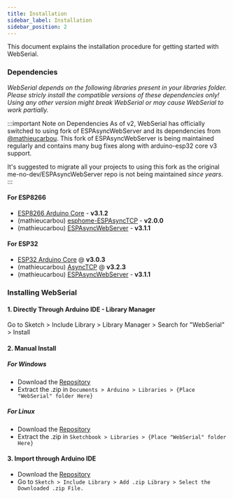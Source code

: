 ```yaml
---
title: Installation
sidebar_label: Installation
sidebar_position: 2
---
```


This document explains the installation procedure for getting started with WebSerial.

### Dependencies

*WebSerial depends on the following libraries present in your libraries folder. Please stricly install the compatible versions of these dependencies only! Using any other version might break WebSerial or may cause WebSerial to work partially.*

:::important Note on Dependencies
As of v2, WebSerial has officially switched to using fork of ESPAsyncWebServer and its dependencies from [@mathieucarbou](https://github.com/mathieucarbou). This fork of ESPAsyncWebServer is being maintained regularly and contains many bug fixes along with arduino-esp32 core v3 support.

It's suggested to migrate all your projects to using this fork as the original me-no-dev/ESPAsyncWebServer repo is not being maintained  *since years*.
:::

#### For ESP8266

- [ESP8266 Arduino Core](https://github.com/esp8266/Arduino) - **v3.1.2**
- (mathieucarbou) [esphome-ESPAsyncTCP](https://github.com/mathieucarbou/esphome-ESPAsyncTCP#v2.0.0) - **v2.0.0**
- (mathieucarbou) [ESPAsyncWebServer](https://github.com/mathieucarbou/ESPAsyncWebServer#v3.0.6) - **v3.1.1**

#### For ESP32

- [ESP32 Arduino Core](https://github.com/espressif/arduino-esp32) @ **v3.0.3**
- (mathieucarbou) [AsyncTCP](https://github.com/mathieucarbou/AsyncTCP#v3.1.4) @ **v3.2.3**
- (mathieucarbou) [ESPAsyncWebServer](https://github.com/mathieucarbou/ESPAsyncWebServer#v3.0.6) - **v3.1.1**

### Installing WebSerial

#### 1. Directly Through Arduino IDE - Library Manager

Go to Sketch > Include Library > Library Manager > Search for "WebSerial" > Install

#### 2. Manual Install

##### For Windows

- Download the [Repository](https://github.com/ayushsharma82/WebSerial/archive/master.zip)
- Extract the .zip in `Documents > Arduino > Libraries > {Place "WebSerial" folder Here}`

##### For Linux

- Download the [Repository](https://github.com/ayushsharma82/WebSerial/archive/master.zip)
- Extract the .zip in `Sketchbook > Libraries > {Place "WebSerial" folder Here}`

#### 3. Import through Arduino IDE

- Download the [Repository](https://github.com/ayushsharma82/WebSerial/archive/master.zip)
- Go to `Sketch > Include Library > Add .zip Library > Select the Downloaded .zip File.`
